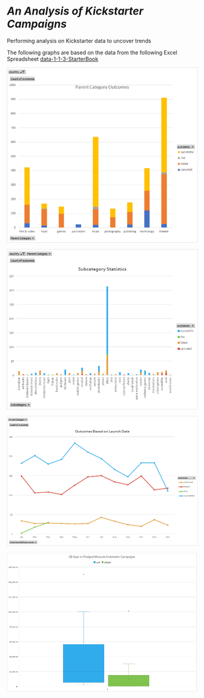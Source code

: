 # ***An Analysis of Kickstarter Campaigns***
Performing analysis on Kickstarter data to uncover trends

The following graphs are based on the data from the following Excel Spreadsheet [data-1-1-3-StarterBook](https://drive.google.com/file/d/1ocTwMZrrk5uqsZ-7TQV7bumCex4Nja-X/view?usp=sharing)

![Parent Category outcomes](/Parent%20Category%20Outcomes.png)

![Subcategory Statistics](/Subcategory%20Statistics.png)

![Outcomes](/Outcomes%20Based%20on%20Launch%20Dates.png)

![GB](/GB%20Goal%20vs%20Pledged%20Musicals.png)
